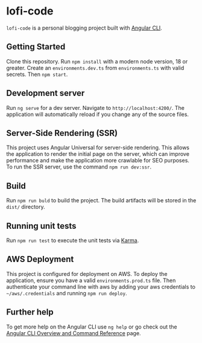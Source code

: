 # lofi-code

`lofi-code` is a personal blogging project built with [Angular CLI](https://github.com/angular/angular-cli).

## Getting Started

Clone this repository. Run `npm install` with a modern node version, 18 or greater. Create an `environments.dev.ts` from `environments.ts` with valid secrets. Then `npm start`.

## Development server

Run `ng serve` for a dev server. Navigate to `http://localhost:4200/`. The application will automatically reload if you change any of the source files.

## Server-Side Rendering (SSR)

This project uses Angular Universal for server-side rendering. This allows the application to render the initial page on the server, which can improve performance and make the application more crawlable for SEO purposes. To run the SSR server, use the command `npm run dev:ssr`.

## Build

Run `npm run buld` to build the project. The build artifacts will be stored in the `dist/` directory.

## Running unit tests

Run `npm run test` to execute the unit tests via [Karma](https://karma-runner.github.io).

## AWS Deployment

This project is configured for deployment on AWS. To deploy the application, ensure you have a valid `environments.prod.ts` file. Then authenticate your command line with aws by adding your aws credentials to `~/aws/.credentials` and running `npm run deploy`.

## Further help

To get more help on the Angular CLI use `ng help` or go check out the [Angular CLI Overview and Command Reference](https://angular.io/cli) page.